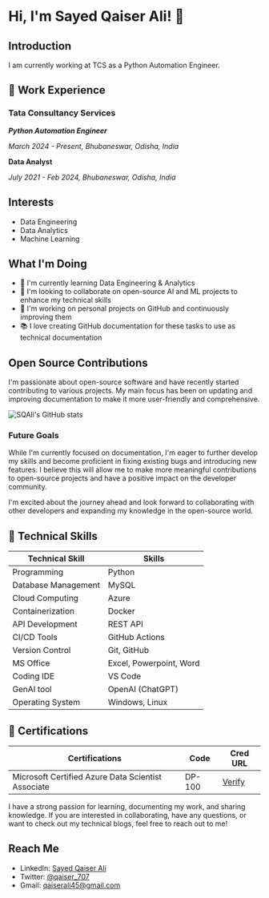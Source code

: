 # Hi, I'm Sayed Qaiser Ali! 👋

## Introduction

I am currently working at TCS as a Python Automation Engineer.

## 💼 Work Experience

### Tata Consultancy Services

***Python Automation Engineer***

*March 2024 - Present, Bhubaneswar, Odisha, India*

**Data Analyst**

*July 2021 - Feb 2024, Bhubaneswar, Odisha, India*

## Interests
- Data Engineering
- Data Analytics
- Machine Learning

## What I'm Doing
- 🌱 I'm currently learning Data Engineering & Analytics
- 💞️ I'm looking to collaborate on open-source AI and ML projects to enhance my technical skills
- 🔭 I'm working on personal projects on GitHub and continuously improving them
- 📚 I love creating GitHub documentation for these tasks to use as technical documentation

## Open Source Contributions

I'm passionate about open-source software and have recently started contributing to various projects. My main focus has been on updating and improving documentation to make it more user-friendly and comprehensive.

![SQAli's GitHub stats](https://github-readme-stats.vercel.app/api?username=sqali&show_icons=true)

### Future Goals

While I'm currently focused on documentation, I'm eager to further develop my skills and become proficient in fixing existing bugs and introducing new features. I believe this will allow me to make more meaningful contributions to open-source projects and have a positive impact on the developer community.

I'm excited about the journey ahead and look forward to collaborating with other developers and expanding my knowledge in the open-source world.


## 🤖 Technical Skills

| Technical Skill     | Skills                                           |
|---------------------|--------------------------------------------------|
| Programming         | Python                                           |
| Database Management | MySQL                                            |
| Cloud Computing     | Azure                                            |
| Containerization    | Docker                                           |
| API Development     | REST API                                         |
| CI/CD Tools         | GitHub Actions                                   |
| Version Control     | Git, GitHub                                      |
| MS Office           | Excel, Powerpoint, Word                          |
| Coding IDE          | VS Code                                          |
| GenAI tool          | OpenAI (ChatGPT)                                 |
| Operating System    | Windows, Linux                                   |



## 📜 Certifications
| Certifications                                                        |    Code       |         Cred URL          |
|-----------------------------------------------------------------------|---------------|---------------------------|
| Microsoft Certified Azure Data Scientist Associate                    | DP-100        | [Verify](https://shorturl.at/0ldfy) |

I have a strong passion for learning, documenting my work, and sharing knowledge. If you are interested in collaborating, have any questions, or want to check out my technical blogs, feel free to reach out to me!

## Reach Me
- LinkedIn: [Sayed Qaiser Ali](https://www.linkedin.com/in/sqali/)
- Twitter: [@qaiser_707](https://twitter.com/SayedQAli)
- Gmail: [qaiserali45@gmail.com](qaiserali45@gmail.com)
